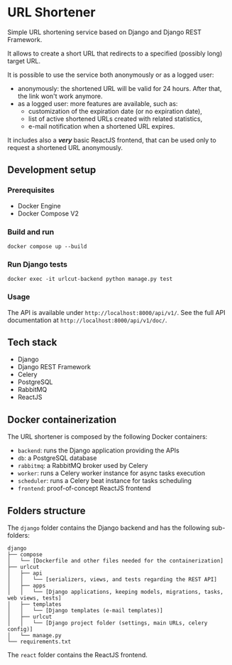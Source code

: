 # URL Shortener
Simple URL shortening service based on Django and Django REST Framework.

It allows to create a short URL that redirects to a specified (possibly long) target URL.

It is possible to use the service both anonymously or as a logged user:
* anonymously: the shortened URL will be valid for 24 hours. After that, the link won't work anymore.
* as a logged user: more features are available, such as:
  * customization of the expiration date (or no expiration date),
  * list of active shortened URLs created with related statistics,
  * e-mail notification when a shortened URL expires.

It includes also a ***very*** basic ReactJS frontend, that can be used only to request a 
shortened URL anonymously.

## Development setup

### Prerequisites

* Docker Engine
* Docker Compose V2

### Build and run

```
docker compose up --build
```

### Run Django tests

```
docker exec -it urlcut-backend python manage.py test
```

### Usage

The API is available under `http://localhost:8000/api/v1/`.
See the full API documentation at `http://localhost:8000/api/v1/doc/`.

## Tech stack

* Django
* Django REST Framework
* Celery
* PostgreSQL
* RabbitMQ
* ReactJS

## Docker containerization

The URL shortener is composed by the following Docker containers:

* `backend`: runs the Django application providing the APIs
* `db`: a PostgreSQL database
* `rabbitmq`: a RabbitMQ broker used by Celery
* `worker`: runs a Celery worker instance for async tasks execution
* `scheduler`: runs a Celery beat instance for tasks scheduling
* `frontend`: proof-of-concept ReactJS frontend

## Folders structure

The `django` folder contains the Django backend and has the following sub-folders:

```
django
├── compose
│   └── [Dockerfile and other files needed for the containerization]
├── urlcut
│   ├── api
│   │   └── [serializers, views, and tests regarding the REST API]
│   ├── apps
│   │   └── [Django applications, keeping models, migrations, tasks, web views, tests]
│   ├── templates
│   │   └── [Django templates (e-mail templates)]
│   ├── urlcut
│   │   └── [Django project folder (settings, main URLs, celery config)]
│   └── manage.py
└── requirements.txt
```

The `react` folder contains the ReactJS frontend.
